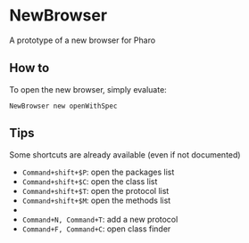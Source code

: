 NewBrowser
==========

A prototype of a new browser for Pharo

## How to

To open the new browser, simply evaluate:

    NewBrowser new openWithSpec
    
## Tips

Some shortcuts are already available (even if not documented)

- `Command+shift+$P`: open the packages list
- `Command+shift+$C`: open the class list
- `Command+shift+$T`: open the protocol list
- `Command+shift+$M`: open the methods list
- 
- `Command+N, Command+T`: add a new protocol
- `Command+F, Command+C`: open class finder

